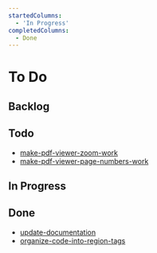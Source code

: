 ```yaml
---
startedColumns:
  - 'In Progress'
completedColumns:
  - Done
---
```


# To Do

## Backlog

## Todo

- [make-pdf-viewer-zoom-work](tasks/make-pdf-viewer-zoom-work.md)
- [make-pdf-viewer-page-numbers-work](tasks/make-pdf-viewer-page-numbers-work.md)

## In Progress

## Done

- [update-documentation](tasks/update-documentation.md)
- [organize-code-into-region-tags](tasks/organize-code-into-region-tags.md)
